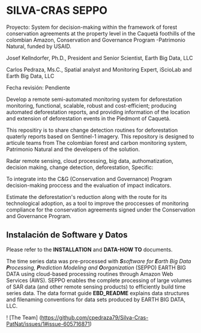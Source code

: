 # SILVA-CRAS SEPPO

Proyecto: System for decision-making within the framework of forest conservation agreements at the property level in the Caquetá foothills of the colombian Amazon, Conservation and Governance Program -Patrimonio Natural, funded by USAID.


Josef Kellndorfer, Ph.D., President and Senior Scientist, Earth Big Data, LLC

Carlos Pedraza, Ms.C., Spatial analyst and Monitoring Expert, iScioLab and Earth Big Data, LLC

Fecha revisión: Pendiente

Develop a remote semi-automated monitoring system for deforestation monitoring, functional, scalable, robust and cost-efficient; producing automated deforestation reports, and providing information of the location and extension of deforestation events in the Piedmont of Caquetá.

This repositiry is to share change detection routines for deforestation quaterly reports based on Sentinel-1 imagery. This repository is designed to articule teams from The colombian forest and carbon monitoring system, Patrimonio Natural and the developers of the solution.


Radar remote sensing, cloud processing, big data, authomatization, decision making, change detection, deforestation,
Specific:

To integrate into the C&G (Conservation and Governance) Program decision-making proccess and the evaluation of impact indicators.

Estimate the deforestation's reduction along with the route for its technological adoption, as a tool to improve the proccesses of monitoring compliance for the conservation agreements signed under the Conservation and Governance Program.

## Instalación de Software y Datos

Please refer to the **INSTALLATION** and **DATA-HOW TO** documents.

The time series data was pre-processed with ***S**software for **E**arth Big Data **P**rocessing, **P**rediction Modeling and **O**organization* (SEPPO) EARTH BIG DATA using cloud-based processing routines through Amazon Web Services (AWS). SEPPO enables the complete processing of large volumes of SAR data (and other remote sensing products) to efficiently build time series data. The data format guide **EBD_README** explains data structures and filenaming conventions for data sets produced by EARTH BIG DATA, LLC.


! [The Team] (https://github.com/cpedraza79/Silva-Cras-PatNat/issues/1#issue-605716871)
